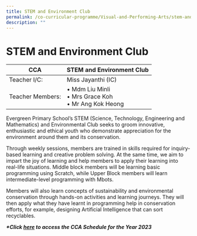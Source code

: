 ```yaml
---
title: STEM and Environment Club
permalink: /co-curricular-programme/Visual-and-Performing-Arts/stem-and-environment-club/
description: ""
---
```

# **STEM and Environment Club**



| CCA   	| STEM and Environment Club |
|---	|---	|
| Teacher I/C:  	| Miss Jayanthi (IC) 	|
| Teacher Members:  	| • Mdm Liu Minli<br>• Mrs Grace Koh<br>• Mr Ang Kok Heong<br>

Evergreen Primary School’s STEM (Science, Technology, Engineering and Mathematics) and
Environmental Club seeks to groom innovative, enthusiastic and ethical youth who demonstrate
appreciation for the environment around them and its conservation. 

Through weekly sessions, members
are trained in skills required for inquiry-based learning and creative problem solving. At the same time,
we aim to impart the joy of learning and help members to apply their learning into real-life situations.
Middle block members will be learning basic programming using Scratch, while Upper Block members
will learn intermediate-level programming with Mbots. 

Members will also learn concepts of
sustainability and environmental conservation through hands-on activities and learning journeys. They
will then apply what they have learnt in programming help in conservation efforts, for example,
designing Artificial Intelligence that can sort recyclables.

**_\*Click&nbsp;[here](https://docs.google.com/document/d/19yQQeYbcNUBPsW_j2nrgEeGdv8sUMdf_e79um_QsFDM/edit)&nbsp;to access the CCA Schedule for the Year 2023_**